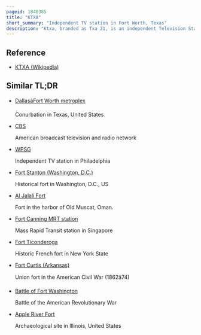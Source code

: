 ```yaml
---
pageid: 1840385
title: "KTXA"
short_summary: "Independent TV station in Fort Worth, Texas"
description: "Ktxa, branded as Txa 21, is an independent Television Station in Fort Worth, Texas, United States, serving the Dallas–Fort Worth Metroplex. It is owned by the Cbs News and Stations Group Alongside Fort worth–based Cbs Station Ktvt. Both Stations have primary Studio Facilities on Bridge Street East of Downtown Fort Worth and Advertising Sales Offices at Cbs Tower on north central Expressway in Dallas. The Transmitter is at Cedar Hill Texas."
---
```


## Reference

- [KTXA (Wikipedia)](https://en.wikipedia.org/?curid=1840385)

## Similar TL;DR

- [DallasâFort Worth metroplex](/tldr/en/dallasfort-worth-metroplex)

  Conurbation in Texas, United States

- [CBS](/tldr/en/cbs)

  American broadcast television and radio network

- [WPSG](/tldr/en/wpsg)

  Independent TV station in Philadelphia

- [Fort Stanton (Washington, D.C.)](/tldr/en/fort-stanton-washington-dc)

  Historical fort in Washington, D.C., US

- [Al Jalali Fort](/tldr/en/al-jalali-fort)

  Fort in the harbor of Old Muscat, Oman.

- [Fort Canning MRT station](/tldr/en/fort-canning-mrt-station)

  Mass Rapid Transit station in Singapore

- [Fort Ticonderoga](/tldr/en/fort-ticonderoga)

  Historic French fort in New York State

- [Fort Curtis (Arkansas)](/tldr/en/fort-curtis-arkansas)

  Union fort in the American Civil War (1862â74)

- [Battle of Fort Washington](/tldr/en/battle-of-fort-washington)

  Battle of the American Revolutionary War

- [Apple River Fort](/tldr/en/apple-river-fort)

  Archaeological site in Illinois, United States
